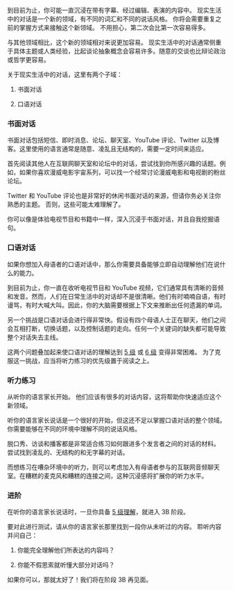 到目前为止，你可能一直沉浸在带有字幕、经过编辑、表演的内容中。 现实生活中的对话是一个新的领域，有不同的词汇和不同的说话风格。 你将会需要重复之前的掌握方式来接触这个新领域。 不用担心，第二次会比第一次容易得多。

与其他领域相比，这个新的领域相对来说更加容易。 现实生活中的对话通常侧重于具体主题或人类经验，比起谈论抽象概念会容易许多。随意的交谈也比辩论政治或哲学更容易。

关于现实生活中的对话，这里有两个子域：

1. 书面对话

2. 口语对话

### 书面对话

书面对话包括短信、即时消息、论坛、聊天室、YouTube 评论、Twitter 以及博客。这里使用的语言通常是随意、凌乱且无结构的，需要一定时间来适应。

首先阅读其他人在互联网聊天室和论坛中的对话，尝试找到你所感兴趣的话题。例如，如果你喜欢漫威电影宇宙系列，可以找一个经常讨论漫威电影和电视剧的粉丝论坛。

Twitter 和 YouTube 评论也是非常好的休闲书面对话的来源，但请你务必关注你熟悉的主题。 否则，这些可能太难理解了。

你可以像是体验电视节目和书籍中一样，深入沉浸于书面对话，并且自我挖掘语句。

### 口语对话

如果你想加入母语者的口语对话中，那么你需要具备能够立即自动理解他们在说什么的能力。

到目前为止，你一直在收听电视节目和 YouTube 视频，它们通常具有清晰的音频和发音。然而，人们在日常生活中的对话却不是很清晰。他们有时喃喃自语，有时谩骂，有时大喊大叫。因此，你的大脑需要根据上下文来推断出任何遗漏的单词。

另一个挑战是口语对话会进行得非常快。假设有四个母语人士正在聊天，他们之间会互相打断，切换话题，以及控制话题的走向。任何一个关键词的缺失都可能导致整个对话失去主线。

这两个问题叠加起来使口语对话的理解达到 [5 级](https://refold.la/simplified/stage-2/a/measure-comprehension#Level-5-Comfortable) 或 [6 级](https://refold.la/simplified/stage-2/a/measure-comprehension#Level-6-Automatic) 变得非常困难。 为了克服这一挑战，应当将听力练习的优先级置于阅读之上。

### 听力练习

从听你的语言家长开始。 他们应该有很多的对话内容，这将帮助你快速适应这个新领域。

听你的语言家长说话是一个很好的开始，但这还不足以掌握口语对话的整个领域。你需要能够在不同的环境中理解不同的说话风格。

脱口秀、访谈和播客都是非常适合练习如何跟进多个发言者之间的对话的材料。 尝试找到凌乱的、无结构的和无字幕的对话。

而想练习在嘈杂环境中的听力，则可以考虑加入有母语者参与的互联网音频聊天室。在糟糕的麦克风和糟糕的连接之间，这种沉浸感将扩展你的听力水平。

### 进阶

在听你的语言家长说话时，一旦你具备 [5 级理解](https://refold.la/simplified/stage-2/a/measure-comprehension#Level-5-Comfortable)，就进入 3B 阶段。

要对此进行测试，请从你的语言家长那里找到一段你从未听过的内容。 聆听内容并问自己：

1. 你能完全理解他们所表达的内容吗？

2. 你能不假思索就听懂大部分对话吗？

如果你可以，那就太好了！我们将在阶段 3B 再见面。